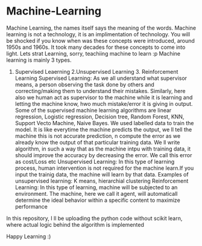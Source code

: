 # Machine-Learning
Machine Learning, the names itself says the meaning of the words. Machine learning is not a technology, it is an implimentation of technology. 
You will be shocked if you know when was these concepts were introduced, around 1950s and 1960s. It took many decades for these concepts to come into light.
Lets strat Learning, sorry, teachiing machine to learn :p
Machine learning is mainly 3 types.
1. Supervised Leaerning 2.Unsupervised Learning 3. Reinforcement Learning
Supervised Learning: As we all understand what supervisor means, a person observing the task done by others and correcting/making them to understand their mistakes. Similarly, here also we human act as supervisor to the machine while it is learning and letting the machine know, hwo much mistake/error it is giving in output. Some of the supervised machine learning algorithms are linear regression, Logistic regression, Decision tree, Random Forest, KNN, Support Vecto Machine, Naive Bayes. We used labelled data to train the model. It is like everytime the machine predicts the output, we ll tell the machine this is not accurate prediction, n compute the error as we already know the output of that particular training data. We ll write algorithm, in such a way that as the machine intpu with training data, it should improve the accuracy by decreasing the error. We call this error as cost/Loss etc
Unsupervised Learning: In this type of learning process, human intervention is not required for the machine learn.If you input the trainig data, the machine will learn by that data. Examples of unsupervised learning: K means, hierarchial clustering
Reinforcement Learning: In this type of learning, machine will be subjected to an environment. The machine, here we call it agent, will automaticall determine the ideal behavior within a specific content to maximize performance

In this repository, I ll be uploading the python code without scikit learn, where actual logic behind the algorithm is implemented

Happy Learning :)
